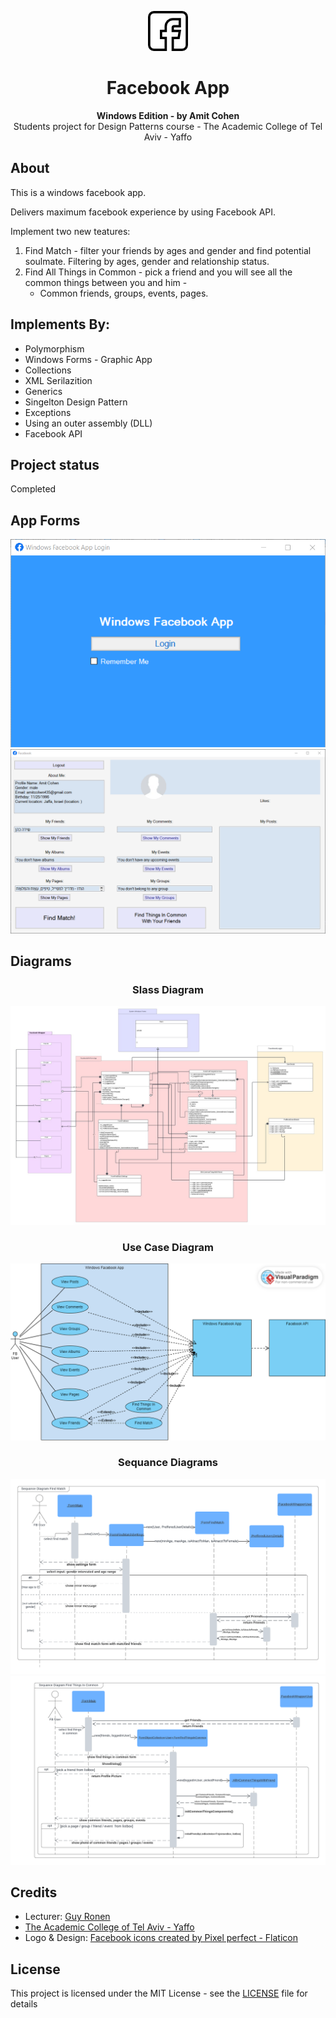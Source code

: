 <div align="center">

![](static/images/facebook-icon-logo.png)

</div>

<h1 align="center">Facebook App</h1>
<p align="center"><strong>Windows Edition - by Amit Cohen</strong>
<br>Students project for Design Patterns course - The Academic College of Tel Aviv - Yaffo</p>

<h2>About</h2>

This is a windows facebook app.

Delivers maximum facebook experience by using Facebook API.

Implement two new teatures:

1. Find Match - filter your friends by ages and gender and find potential soulmate.
   Filtering by ages, gender and relationship status.
2. Find All Things in Common - pick a friend and you will see all the common things between you and him - 
   - Common friends, groups, events, pages.


<h2>Implements By:</h2>

- Polymorphism 
- Windows Forms - Graphic App
- Collections
- XML Serilazition
- Generics
- Singelton Design Pattern
- Exceptions
- Using an outer assembly (DLL)
- Facebook API 

<h2>Project status</h2>

Completed

<h2>App Forms</h2>

<div align="center">

![](static/images/login-form.png)<br>
![](static/images/profile-form.png)

</div>

<h2>Diagrams</h2>

<div align="center">

<h3>Slass Diagram</h3>

![](static/diagrams/class-diagram-facebook-app.jpeg)

<h3>Use Case Diagram</h3>

![](static/diagrams/Use-Case-Diagram.png)

<h3>Sequance Diagrams</h3>

![](static/diagrams/Sequance-Diagram-Find-Match.png)
![](static/diagrams/Sequance-Diagram-Find-Things-In-Common.png)

</div>



<h2>Credits</h2>

- Lecturer: <a href="https://www.facebook.com/guy.ronen" target="_blank">Guy Ronen</a>
- <a href="https://www.mta.ac.il/" target="_blank">The Academic College of Tel Aviv - Yaffo</a>
- Logo & Design: <a href="https://www.flaticon.com/free-icons/facebook" title="facebook icons">Facebook icons created by Pixel perfect - Flaticon</a>


<h2>License</h2>

This project is licensed under the MIT License - see the [LICENSE](LICENSE) file for details
